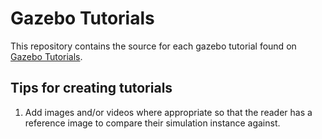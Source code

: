 # Gazebo Tutorials #

This repository contains the source for each gazebo tutorial found on [Gazebo Tutorials](http://gazebosim.org/tutorials).

## Tips for creating tutorials

1. Add images and/or videos where appropriate so that the reader has a reference image to compare their simulation instance against.